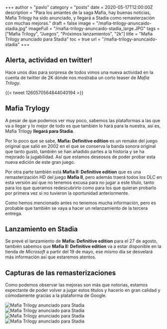 +++
author = "pavlo"
category = "posts"
date = 2020-05-17T12:00:00Z
description = "Para los amantes de la saga Mafia, hay buenas noticias, Mafia Trilogy ha sido anunciado, y llegará a Stadia como remasterzación con muchas mejoras."
draft = false
image = "/mafia-trilogy-anuncaido-stadia.jpg"
imageFull = "/mafia-trilogy-anuncaido-stadia_large.JPG"
tags = ["Mafia Trilogy", "Juegos", "Próximos lanzamientos", "2k"]
title = "Mafia Trilogy anunciado para Stadia"
toc = true
url = "/mafia-trilogy-anuncaido-stadia"
+++

## Alerta, actividad en twitter!

Hace unos días para sorpresa de todos vimos una nueva actividad en la cuenta de twitter de 2K dónde nos mostraba un corto teaser de _Mafia Trilogy_.

<div class="u-twitter">
  {{< tweet 1260570564844040194 >}}
</div>

## Mafia Trylogy

A pesar de que podemos ver muy poco, sabemos las plataformas a las que va a llegar y lo mejor de todo es que también lo hará para la nuestra, así es, Mafia Trilogy **llegará para Stadia**.

Por lo poco que se sabe, **Mafia: Definitive edition** es un remake del juego original que salió en 2002 en el que se conserva la banda sonora original que tanto gustó, también se han añadido partes a la historia y se ha mejorado la jugabilidad. Así que estamos deseosos de poder probar esta nueva edición de este gran juego.

Por otra parte también está **Mafia II: Definitive edition** que es una remasterización HD del juego **Mafia II**, pero además traerá todos los DLC en esta versión así que no tenemos excusa para no jugar a este título, tanto para los que queramos redescubrirlo como para los que quieran probarlo por primera vez si no tuvieron la oportunidad anteriormente.

Como hemos mencionado antes no tenemos mucha información, pero es probable que también se vaya a hacer un relanzamiento de la tercera entrega.

## Lanzamiento en Stadia

Se prevé el lanzamiento de **Mafia: Definitive edition** para el 27 de agosto, también sabemos que **Mafia II: Definitive edition** va a estar disponible en la tienda de *Microsoft* a partir del 19 de mayo, ese mismo día se desvelará más información así que estaremos atentos. 

## Capturas de las remasterizaciones

Como podemos observar las mejoras son más que notorias, estamos expectante  de poder volver a jugar estos títulos y hacerlo en gran calidad y cómodamente gracias a la plataforma de Google.

<img class="u-borderImage u-lazyload lazyload" loading="lazy" data-src="/mafia-trilogy-anuncaido-stadia/mafia-trilogy-1.jpg" alt="Mafia Trilogy anunciado para Stadia" title="Mafia Trilogy anunciado para Stadia" />

<img class="u-borderImage u-lazyload lazyload" loading="lazy" data-src="/mafia-trilogy-anuncaido-stadia/mafia-trilogy-2.jpg" alt="Mafia Trilogy anunciado para Stadia" title="Mafia Trilogy anunciado para Stadia" />

<img class="u-borderImage u-lazyload lazyload" loading="lazy" data-src="/mafia-trilogy-anuncaido-stadia/mafia-trilogy-3.jpg" alt="Mafia Trilogy anunciado para Stadia" title="Mafia Trilogy anunciado para Stadia" />

<img class="u-borderImage u-lazyload lazyload" loading="lazy" data-src="/mafia-trilogy-anuncaido-stadia/mafia-trilogy-4.jpg" alt="Mafia Trilogy anunciado para Stadia" title="Mafia Trilogy anunciado para Stadia" />